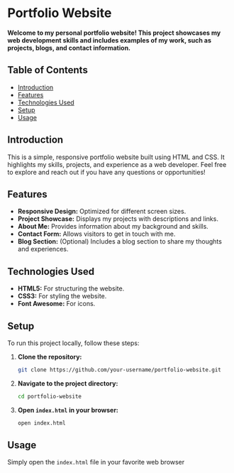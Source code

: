 # Portfolio Website  

**Welcome to my personal portfolio website! This project showcases my web development skills and includes examples of my work, such as projects, blogs, and contact information.**

## Table of Contents
- [Introduction]( #introduction)
- [Features](#features)
- [Technologies Used](#technologies-used)
- [Setup](#setup)
- [Usage](#usage) 

## Introduction 
This is a simple, responsive portfolio website built using HTML and CSS. It highlights my skills, projects, and experience as a web developer. Feel free to explore and reach out if you have any questions or opportunities!

## Features
- **Responsive Design:** Optimized for different screen sizes.
- **Project Showcase:** Displays my projects with descriptions and links.
- **About Me:** Provides information about my background and skills.
- **Contact Form:** Allows visitors to get in touch with me.
- **Blog Section:** (Optional) Includes a blog section to share my thoughts and experiences.

## Technologies Used
- **HTML5:** For structuring the website.
- **CSS3:** For styling the website.
- **Font Awesome:** For icons.

## Setup
To run this project locally, follow these steps:

1. **Clone the repository:**
    ```bash
    git clone https://github.com/your-username/portfolio-website.git
    ```

2. **Navigate to the project directory:**
    ```bash
    cd portfolio-website
    ```

3. **Open `index.html` in your browser:**
    ```bash
    open index.html
    ```

## Usage
Simply open the `index.html` file in your favorite web browser

